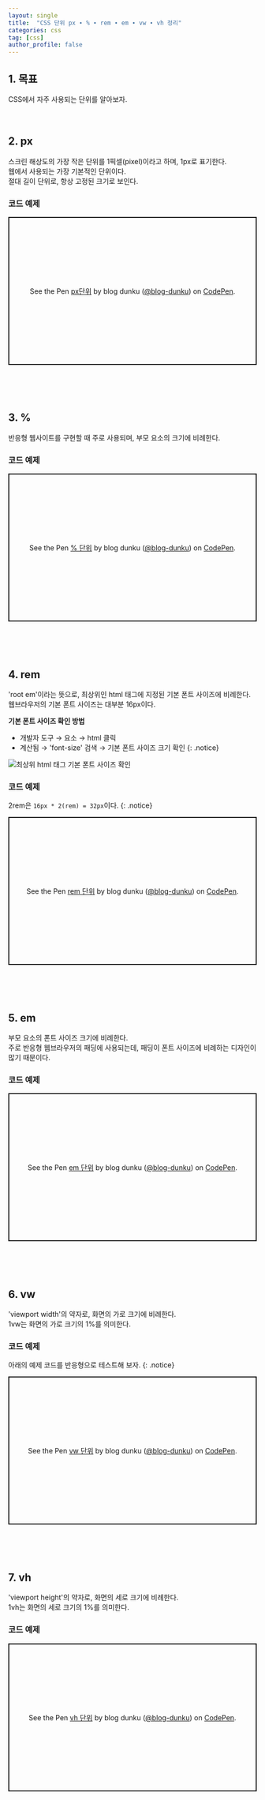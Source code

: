 ```yaml
---
layout: single
title:  "CSS 단위 px ∙ % ∙ rem ∙ em ∙ vw ∙ vh 정리"
categories: css
tag: [css]
author_profile: false
---
```


## 1. 목표
CSS에서 자주 사용되는 단위를 알아보자.
<br>
<br>
<br>



## 2. px
스크린 해상도의 가장 작은 단위를 1픽셀(pixel)이라고 하며, 1px로 표기한다.  
웹에서 사용되는 가장 기본적인 단위이다.  
절대 길이 단위로, 항상 고정된 크기로 보인다.
<br>

### 코드 예제
<p class="codepen" data-height="300" data-default-tab="html,result" data-slug-hash="gOEpyZj" data-user="blog-dunku" style="height: 300px; box-sizing: border-box; display: flex; align-items: center; justify-content: center; border: 2px solid; margin: 1em 0; padding: 1em;">
  <span>See the Pen <a href="https://codepen.io/blog-dunku/pen/gOEpyZj">
  px단위</a> by blog dunku (<a href="https://codepen.io/blog-dunku">@blog-dunku</a>)
  on <a href="https://codepen.io">CodePen</a>.</span>
</p>
<script async src="https://cpwebassets.codepen.io/assets/embed/ei.js"></script>
<br>
<br>
<br>



## 3. %
반응형 웹사이트를 구현할 때 주로 사용되며, 부모 요소의 크기에 비례한다.
<br>

### 코드 예제
<p class="codepen" data-height="300" data-default-tab="html,result" data-slug-hash="YzgXbwv" data-user="blog-dunku" style="height: 300px; box-sizing: border-box; display: flex; align-items: center; justify-content: center; border: 2px solid; margin: 1em 0; padding: 1em;">
  <span>See the Pen <a href="https://codepen.io/blog-dunku/pen/YzgXbwv">
  % 단위</a> by blog dunku (<a href="https://codepen.io/blog-dunku">@blog-dunku</a>)
  on <a href="https://codepen.io">CodePen</a>.</span>
</p>
<script async src="https://cpwebassets.codepen.io/assets/embed/ei.js"></script>
<br>
<br>
<br>



## 4. rem
'root em'이라는 뜻으로, 최상위인 html 태그에 지정된 기본 폰트 사이즈에 비례한다.  
웹브라우저의 기본 폰트 사이즈는 대부분 16px이다.

**기본 폰트 사이즈 확인 방법**
- 개발자 도구 → 요소 → html 클릭
- 계산됨 → 'font-size' 검색 → 기본 폰트 사이즈 크기 확인
{: .notice}

![최상위 html 태그 기본 폰트 사이즈 확인](https://drive.google.com/uc?export=view&id=1JiLGAZwGJj6oU1uUDicEPedLphJMLxAT)
<br>

### 코드 예제
2rem은 `16px * 2(rem) = 32px`이다.
{: .notice}

<p class="codepen" data-height="300" data-default-tab="html,result" data-slug-hash="GReJLzG" data-user="blog-dunku" style="height: 300px; box-sizing: border-box; display: flex; align-items: center; justify-content: center; border: 2px solid; margin: 1em 0; padding: 1em;">
  <span>See the Pen <a href="https://codepen.io/blog-dunku/pen/GReJLzG">
  rem 단위</a> by blog dunku (<a href="https://codepen.io/blog-dunku">@blog-dunku</a>)
  on <a href="https://codepen.io">CodePen</a>.</span>
</p>
<script async src="https://cpwebassets.codepen.io/assets/embed/ei.js"></script>
<br>
<br>
<br>



## 5. em
부모 요소의 폰트 사이즈 크기에 비례한다.  
주로 반응형 웹브라우저의 패딩에 사용되는데, 패딩이 폰트 사이즈에 비례하는 디자인이 많기 때문이다.
<br>

### 코드 예제
<p class="codepen" data-height="300" data-default-tab="html,result" data-slug-hash="xxBGNxr" data-user="blog-dunku" style="height: 300px; box-sizing: border-box; display: flex; align-items: center; justify-content: center; border: 2px solid; margin: 1em 0; padding: 1em;">
  <span>See the Pen <a href="https://codepen.io/blog-dunku/pen/xxBGNxr">
  em 단위</a> by blog dunku (<a href="https://codepen.io/blog-dunku">@blog-dunku</a>)
  on <a href="https://codepen.io">CodePen</a>.</span>
</p>
<script async src="https://cpwebassets.codepen.io/assets/embed/ei.js"></script>
<br>
<br>
<br>



## 6. vw
'viewport width'의 약자로, 화면의 가로 크기에 비례한다.  
1vw는 화면의 가로 크기의 1%를 의미한다.
<br>

### 코드 예제
아래의 예제 코드를 반응형으로 테스트해 보자.
{: .notice}

<p class="codepen" data-height="300" data-default-tab="html,result" data-slug-hash="abMOrOW" data-user="blog-dunku" style="height: 300px; box-sizing: border-box; display: flex; align-items: center; justify-content: center; border: 2px solid; margin: 1em 0; padding: 1em;">
  <span>See the Pen <a href="https://codepen.io/blog-dunku/pen/abMOrOW">
  vw 단위</a> by blog dunku (<a href="https://codepen.io/blog-dunku">@blog-dunku</a>)
  on <a href="https://codepen.io">CodePen</a>.</span>
</p>
<script async src="https://cpwebassets.codepen.io/assets/embed/ei.js"></script>
<br>
<br>
<br>



## 7. vh
'viewport height'의 약자로, 화면의 세로 크기에 비례한다.  
1vh는 화면의 세로 크기의 1%를 의미한다.
<br>

### 코드 예제
<p class="codepen" data-height="300" data-default-tab="html,result" data-slug-hash="rNRVgxW" data-user="blog-dunku" style="height: 300px; box-sizing: border-box; display: flex; align-items: center; justify-content: center; border: 2px solid; margin: 1em 0; padding: 1em;">
  <span>See the Pen <a href="https://codepen.io/blog-dunku/pen/rNRVgxW">
  vh 단위</a> by blog dunku (<a href="https://codepen.io/blog-dunku">@blog-dunku</a>)
  on <a href="https://codepen.io">CodePen</a>.</span>
</p>
<script async src="https://cpwebassets.codepen.io/assets/embed/ei.js"></script>
